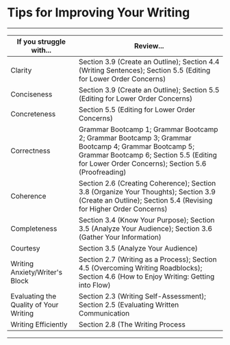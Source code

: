 # Tips for Improving Your Writing

---

| If you struggle with...| Review...|
| -- | -- |
| Clarity | Section 3.9 (Create an Outline); Section 4.4 (Writing Sentences); Section 5.5 (Editing for Lower Order Concerns)|
| Conciseness | Section 3.9 (Create an Outline); Section 5.5 (Editing for Lower Order Concerns) |
| Concreteness | Section 5.5 (Editing for Lower Order Concerns) |
| Correctness | Grammar Bootcamp 1; Grammar Bootcamp 2; Grammar Bootcamp 3; Grammar Bootcamp 4; Grammar Bootcamp 5; Grammar Bootcamp 6; Section 5.5 (Editing for Lower Order Concerns); Section 5.6 (Proofreading)|
| Coherence | Section 2.6 (Creating Coherence); Section 3.8 (Organize Your Thoughts); Section 3.9 (Create an Outline); Section 5.4 (Revising for Higher Order Concerns)|
| Completeness | Section 3.4 (Know Your Purpose); Section 3.5 (Analyze Your Audience); Section 3.6 (Gather Your Information) |
| Courtesy | Section 3.5 (Analyze Your Audience) |
| Writing Anxiety/Writer's Block | Section 2.7 (Writing as a Process); Section 4.5 (Overcoming Writing Roadblocks); Section 4.6 (How to Enjoy Writing: Getting into Flow) |
| Evaluating the Quality of Your Writing | Section 2.3 (Writing Self-Assessment); Section 2.5 (Evaluating Written Communication |
| Writing Efficiently | Section 2.8 (The Writing Process |



---
